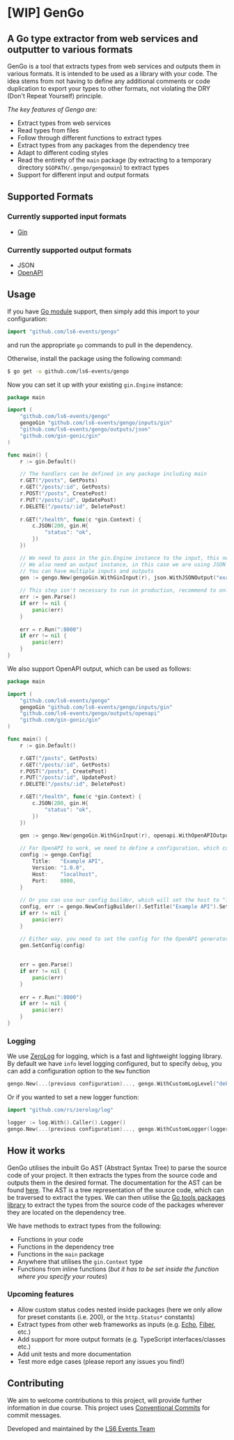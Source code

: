 # [WIP] GenGo
## A Go type extractor from web services and outputter to various formats

GenGo is a tool that extracts types from web services and outputs them in various formats. It is intended to be used as a library with your code. The idea stems from not having to define any additional comments or code duplication to export your types to other formats, not violating the DRY (Don't Repeat Yourself) principle.

*The key features of Gengo are:*
* Extract types from web services
* Read types from files
* Follow through different functions to extract types
* Extract types from any packages from the dependency tree
* Adapt to different coding styles
* Read the entirety of the `main` package (by extracting to a temporary directory `$GOPATH/.gengo/gengomain`) to extract types
* Support for different input and output formats

## Supported Formats

### Currently supported input formats
* [Gin](https://www.github.com/gin-gonic/gin)
### Currently supported output formats
* JSON
* [OpenAPI](https://www.openapis.org/)

## Usage
If you have [Go module](https://github.com/golang/go/wiki/Modules) support, then simply add this import to your configuration:
```go
import "github.com/ls6-events/gengo"
```
and run the appropriate `go` commands to pull in the dependency.

Otherwise, install the package using the following command:
```bash
$ go get -u github.com/ls6-events/gengo
```

Now you can set it up with your existing `gin.Engine` instance:
```go
package main

import (
	"github.com/ls6-events/gengo"
	gengoGin "github.com/ls6-events/gengo/inputs/gin"
	"github.com/ls6-events/gengo/outputs/json"
	"github.com/gin-gonic/gin"
)

func main() {
	r := gin.Default()

	// The handlers can be defined in any package including main
	r.GET("/posts", GetPosts)
	r.GET("/posts/:id", GetPosts)
	r.POST("/posts", CreatePost)
	r.PUT("/posts/:id", UpdatePost)
	r.DELETE("/posts/:id", DeletePost)
	
	r.GET("/health", func(c *gin.Context) {
        c.JSON(200, gin.H{
            "status": "ok",
        })
    })

	// We need to pass in the gin.Engine instance to the input, this needs to be done before Parse()
	// We also need an output instance, in this case we are using JSON
	// You can have multiple inputs and outputs
	gen := gengo.New(gengoGin.WithGinInput(r), json.WithJSONOutput("example.json"))
	
	// This step isn't necessary to run in production, recommend to only run in development
	err := gen.Parse()
	if err != nil {
		panic(err)
	}
	
	err = r.Run(":8000")
	if err != nil {
		panic(err)
	}
}
```

We also support OpenAPI output, which can be used as follows:
```go
package main

import (
	"github.com/ls6-events/gengo"
	gengoGin "github.com/ls6-events/gengo/inputs/gin"
	"github.com/ls6-events/gengo/outputs/openapi"
	"github.com/gin-gonic/gin"
)

func main() {
	r := gin.Default()

	r.GET("/posts", GetPosts)
	r.GET("/posts/:id", GetPosts)
	r.POST("/posts", CreatePost)
	r.PUT("/posts/:id", UpdatePost)
	r.DELETE("/posts/:id", DeletePost)

	r.GET("/health", func(c *gin.Context) {
		c.JSON(200, gin.H{
			"status": "ok",
		})
	})
	
	gen := gengo.New(gengoGin.WithGinInput(r), openapi.WithOpenAPIOutput("openapi.yaml"))

	// For OpenAPI to work, we need to define a configuration, which contains the title, version and description amongst other important information
	config := gengo.Config{
		Title:   "Example API",
		Version: "1.0.0",
		Host:    "localhost",
		Port:    8000,
	}
	
	// Or you can use our config builder, which will set the host to "localhost" by default, and will validate the configuration to test if it is valid.
	config, err := gengo.NewConfigBuilder().SetTitle("Example API").SetVersion("1.0.0").SetPort(8000).SetSecure(false).Build()
	if err != nil {
		panic(err)
	}

	// Either way, you need to set the config for the OpenAPI generator to use
	gen.SetConfig(config)
	
	
	err = gen.Parse()
	if err != nil {
		panic(err)
	}
	
	err = r.Run(":8000")
	if err != nil {
		panic(err)
	}
}
```
### Logging
We use [ZeroLog](https://www.github.com/rs/zerolog) for logging, which is a fast and lightweight logging library. By default we have `info` level logging configured, but to specify `debug`, you can add a configuration option to the `New` function
```go
gengo.New(...(previous configuration)..., gengo.WithCustomLogLevel("debug"))
```

Or if you wanted to set a new logger function:
```go
import "github.com/rs/zerolog/log"

logger := log.With().Caller().Logger()
gengo.New(...(previous configuration)..., gengo.WithCustomLogger(logger))
```

## How it works

GenGo utilises the inbuilt Go AST (Abstract Syntax Tree) to parse the source code of your project. It then extracts the types from the source code and outputs them in the desired format. The documentation for the AST can be found [here](https://golang.org/pkg/go/ast/). The AST is a tree representation of the source code, which can be traversed to extract the types. We can then utilise the [Go tools packages library](https://pkg.go.dev/golang.org/x/tools/go/packages) to extract the types from the source code of the packages wherever they are located on the dependency tree.

We have methods to extract types from the following:
* Functions in your code
* Functions in the dependency tree
* Functions in the `main` package
* Anywhere that utilises the `gin.Context` type
* Functions from inline functions (_but it has to be set inside the function where you specify your routes_)

### Upcoming features
* Allow custom status codes nested inside packages (here we only allow for preset constants (i.e. 200), or the `http.Status*` constants)
* Extract types from other web frameworks as inputs (e.g. [Echo](https://github.com/labstack/echo), [Fiber](https://github.com/gofiber/fiber), etc.)
* Add support for more output formats (e.g. TypeScript interfaces/classes etc.)
* Add unit tests and more documentation
* Test more edge cases (please report any issues you find!)

## Contributing
We aim to welcome contributions to this project, will provide further information in due course.
This project uses [Conventional Commits](https://www.conventionalcommits.org/en/v1.0.0/) for commit messages.

Developed and maintained by the [LS6 Events Team](https://www.ls6.events)